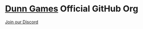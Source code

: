 # [Dunn Games](https://www.roblox.com/groups/4035125/Dunn-Games#!/about) Official GitHub Org

[Join our Discord](https://discord.gg/jadgXrBAsf)